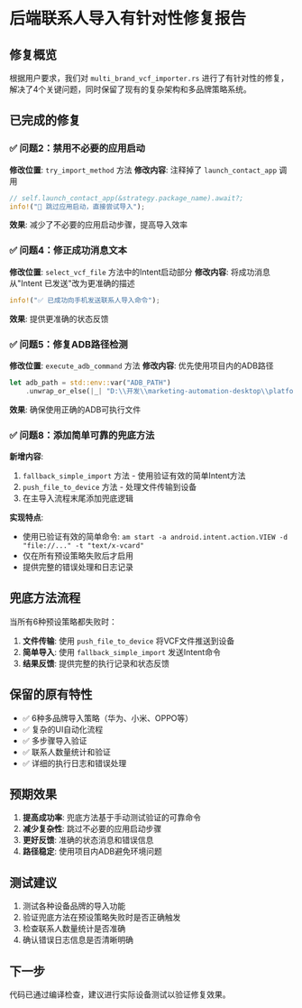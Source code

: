 # 后端联系人导入有针对性修复报告

## 修复概览

根据用户要求，我们对 `multi_brand_vcf_importer.rs` 进行了有针对性的修复，解决了4个关键问题，同时保留了现有的复杂架构和多品牌策略系统。

## 已完成的修复

### ✅ 问题2：禁用不必要的应用启动
**修改位置**: `try_import_method` 方法
**修改内容**: 注释掉了 `launch_contact_app` 调用
```rust
// self.launch_contact_app(&strategy.package_name).await?;
info!("🔧 跳过应用启动，直接尝试导入");
```
**效果**: 减少了不必要的应用启动步骤，提高导入效率

### ✅ 问题4：修正成功消息文本
**修改位置**: `select_vcf_file` 方法中的Intent启动部分
**修改内容**: 将成功消息从"Intent 已发送"改为更准确的描述
```rust
info!("✅ 已成功向手机发送联系人导入命令");
```
**效果**: 提供更准确的状态反馈

### ✅ 问题5：修复ADB路径检测
**修改位置**: `execute_adb_command` 方法
**修改内容**: 优先使用项目内的ADB路径
```rust
let adb_path = std::env::var("ADB_PATH")
    .unwrap_or_else(|_| "D:\\开发\\marketing-automation-desktop\\platform-tools\\adb.exe".to_string());
```
**效果**: 确保使用正确的ADB可执行文件

### ✅ 问题8：添加简单可靠的兜底方法
**新增内容**:
1. `fallback_simple_import` 方法 - 使用验证有效的简单Intent方法
2. `push_file_to_device` 方法 - 处理文件传输到设备
3. 在主导入流程末尾添加兜底逻辑

**实现特点**:
- 使用已验证有效的简单命令: `am start -a android.intent.action.VIEW -d "file://..." -t "text/x-vcard"`
- 仅在所有预设策略失败后才启用
- 提供完整的错误处理和日志记录

## 兜底方法流程

当所有6种预设策略都失败时：
1. **文件传输**: 使用 `push_file_to_device` 将VCF文件推送到设备
2. **简单导入**: 使用 `fallback_simple_import` 发送Intent命令
3. **结果反馈**: 提供完整的执行记录和状态反馈

## 保留的原有特性

- ✅ 6种多品牌导入策略（华为、小米、OPPO等）
- ✅ 复杂的UI自动化流程
- ✅ 多步骤导入验证
- ✅ 联系人数量统计和验证
- ✅ 详细的执行日志和错误处理

## 预期效果

1. **提高成功率**: 兜底方法基于手动测试验证的可靠命令
2. **减少复杂性**: 跳过不必要的应用启动步骤
3. **更好反馈**: 准确的状态消息和错误信息
4. **路径稳定**: 使用项目内ADB避免环境问题

## 测试建议

1. 测试各种设备品牌的导入功能
2. 验证兜底方法在预设策略失败时是否正确触发
3. 检查联系人数量统计是否准确
4. 确认错误日志信息是否清晰明确

## 下一步

代码已通过编译检查，建议进行实际设备测试以验证修复效果。